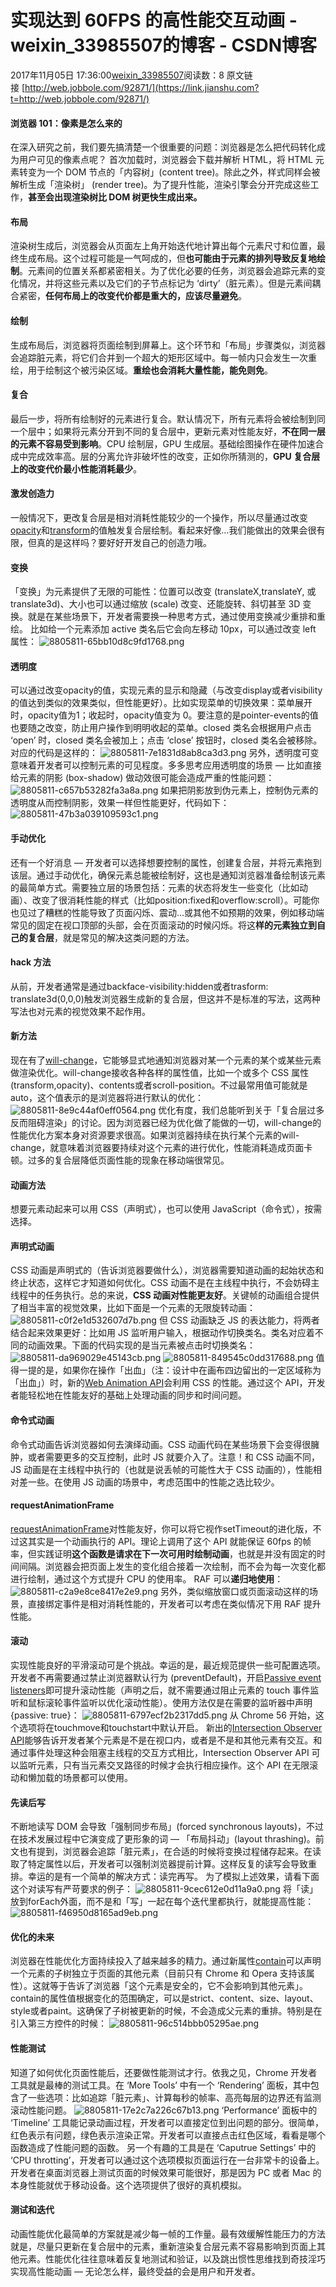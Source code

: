 # 实现达到 60FPS 的高性能交互动画 - weixin_33985507的博客 - CSDN博客
2017年11月05日 17:36:00[weixin_33985507](https://me.csdn.net/weixin_33985507)阅读数：8
原文链接 [http://web.jobbole.com/92871/](https://link.jianshu.com?t=http://web.jobbole.com/92871/)
#### 浏览器 101：像素是怎么来的
在深入研究之前，我们要先搞清楚一个很重要的问题：浏览器是怎么把代码转化成为用户可见的像素点呢？
首次加载时，浏览器会下载并解析 HTML，将 HTML 元素转变为一个 DOM 节点的「内容树」(content tree)。除此之外，样式同样会被解析生成「渲染树」 (render tree)。为了提升性能，渲染引擎会分开完成这些工作，**甚至会出现渲染树比 DOM 树更快生成出来。**
#### 布局
渲染树生成后，浏览器会从页面左上角开始迭代地计算出每个元素尺寸和位置，最终生成布局。这个过程可能是一气呵成的，但**也可能由于元素的排列导致反复地绘制**。元素间的位置关系都紧密相关。为了优化必要的任务，浏览器会追踪元素的变化情况，并将这些元素以及它们的子节点标记为 ‘dirty’（脏元素）。但是元素间耦合紧密，**任何布局上的改变代价都是重大的，应该尽量避免**。
#### **绘制**
生成布局后，浏览器将页面绘制到屏幕上。这个环节和「布局」步骤类似，浏览器会追踪脏元素，将它们合并到一个超大的矩形区域中。每一帧内只会发生一次重绘，用于绘制这个被污染区域。**重绘也会消耗大量性能，能免则免**。
#### 复合
最后一步，将所有绘制好的元素进行复合。默认情况下，所有元素将会被绘制到同一个层中；如果将元素分开到不同的复合层中，更新元素对性能友好，**不在同一层的元素不容易受到影响**。CPU 绘制层，GPU 生成层。基础绘图操作在硬件加速合成中完成效率高。层的分离允许非破坏性的改变，正如你所猜测的，**GPU 复合层上的改变代价最小性能消耗最少**。
#### 激发创造力
一般情况下，更改复合层是相对消耗性能较少的一个操作，所以尽量通过改变[opacity](https://link.jianshu.com?t=https://developer.mozilla.org/en-US/docs/Web/CSS/opacity)和[transform](https://link.jianshu.com?t=https://developer.mozilla.org/en-US/docs/Web/CSS/transform)的值触发复合层绘制。看起来好像…我们能做出的效果会很有限，但真的是这样吗？要好好开发自己的创造力哦。
#### 变换
「变换」为元素提供了无限的可能性：位置可以改变 (translateX,translateY, 或translate3d)、大小也可以通过缩放 (scale) 改变、还能旋转、斜切甚至 3D 变换。就是在某些场景下，开发者需要换一种思考方式，通过使用变换减少重排和重绘。 比如给一个元素添加 active 类名后它会向左移动 10px，可以通过改变 left 属性：
![8805811-65bb10d8c9fd1768.png](https://upload-images.jianshu.io/upload_images/8805811-65bb10d8c9fd1768.png)
#### 透明度
可以通过改变opacity的值，实现元素的显示和隐藏（与改变display或者visibility的值达到类似的效果类似，但性能更好）。比如实现菜单的切换效果：菜单展开时，opacity值为1；收起时，opacity值变为 0。要注意的是pointer-events的值也要随之改变，防止用户操作到明明收起的菜单。closed 类名会根据用户点击 ‘open’ 时，closed 类名会被加上；点击 ‘close’ 按钮时，closed 类名会被移除。对应的代码是这样的：
![8805811-7e1831d8ab8ca3d3.png](https://upload-images.jianshu.io/upload_images/8805811-7e1831d8ab8ca3d3.png)
另外，透明度可变意味着开发者可以控制元素的可见程度。多多思考应用透明度的场景 — 比如直接给元素的阴影 (box-shadow) 做动效很可能会造成严重的性能问题：
![8805811-c657b53282fa3a8a.png](https://upload-images.jianshu.io/upload_images/8805811-c657b53282fa3a8a.png)
如果把阴影放到伪元素上，控制伪元素的透明度从而控制阴影，效果一样但性能更好，代码如下：
![8805811-47b3a039109593c1.png](https://upload-images.jianshu.io/upload_images/8805811-47b3a039109593c1.png)
#### 手动优化
还有一个好消息 — 开发者可以选择想要控制的属性，创建复合层，并将元素拖到该层。通过手动优化，确保元素总能被绘制好，这也是通知浏览器准备绘制该元素的最简单方式。需要独立层的场景包括：元素的状态将发生一些变化（比如动画）、改变了很消耗性能的样式（比如position:fixed和overflow:scroll）。可能你也见过了糟糕的性能导致了页面闪烁、震动…或其他不如预期的效果，例如移动端常见的固定在视口顶部的头部，会在页面滚动的时候闪烁。将这**样的元素独立到自己的复合层**，就是常见的解决这类问题的方法。
#### hack 方法
从前，开发者通常是通过backface-visibility:hidden或者trasform: translate3d(0,0,0)触发浏览器生成新的复合层，但这并不是标准的写法，这两种写法也对元素的视觉效果不起作用。
#### 新方法
现在有了[will-change](https://link.jianshu.com?t=https://developer.mozilla.org/en-US/docs/Web/CSS/will-change)，它能够显式地通知浏览器对某一个元素的某个或某些元素做渲染优化。will-change接收各种各样的属性值，比如一个或多个 CSS 属性 (transform,opacity)、contents或者scroll-position。不过最常用值可能就是auto，这个值表示的是浏览器将进行默认的优化：
![8805811-8e9c44af0eff0564.png](https://upload-images.jianshu.io/upload_images/8805811-8e9c44af0eff0564.png)
优化有度，我们总能听到关于「复合层过多反而阻碍渲染」的讨论。因为浏览器已经为优化做了能做的一切，will-change的性能优化方案本身对资源要求很高。如果浏览器持续在执行某个元素的will-change，就意味着浏览器要持续对这个元素的进行优化，性能消耗造成页面卡顿。过多的复合层降低页面性能的现象在移动端很常见。
#### **动画方法**
想要元素动起来可以用 CSS（声明式），也可以使用 JavaScript（命令式），按需选择。
#### 声明式动画
CSS 动画是声明式的（告诉浏览器要做什么），浏览器需要知道动画的起始状态和终止状态，这样它才知道如何优化。CSS 动画不是在主线程中执行，不会妨碍主线程中的任务执行。总的来说，**CSS 动画对性能更友好**。关键帧的动画组合提供了相当丰富的视觉效果，比如下面是一个元素的无限旋转动画：
![8805811-c0f2e1d532607d7b.png](https://upload-images.jianshu.io/upload_images/8805811-c0f2e1d532607d7b.png)
但 CSS 动画缺乏 JS 的表达能力，将两者结合起来效果更好：比如用 JS 监听用户输入，根据动作切换类名。类名对应着不同的动画效果。下面的代码实现的是当元素被点击时切换类名：
![8805811-da969029e45143cb.png](https://upload-images.jianshu.io/upload_images/8805811-da969029e45143cb.png)
![8805811-849545c0dd317688.png](https://upload-images.jianshu.io/upload_images/8805811-849545c0dd317688.png)
值得一提的是，如果你在操作「出血」（注：设计中在画布四边留出的一定区域称为「出血」）时，新的[Web Animation API](https://link.jianshu.com?t=https://www.w3.org/TR/web-animations-1/)会利用 CSS 的性能。通过这个 API，开发者能轻松地在性能友好的基础上处理动画的同步和时间问题。
#### 命令式动画
命令式动画告诉浏览器如何去演绎动画。CSS 动画代码在某些场景下会变得很臃肿，或者需要更多的交互控制，此时 JS 就要介入了。注意！和 CSS 动画不同，JS 动画是在主线程中执行的（也就是说丢帧的可能性大于 CSS 动画的），性能相对差一些。在使用 JS 动画的场景中，考虑范围中的性能之选比较少。
#### requestAnimationFrame
[requestAnimationFrame](https://link.jianshu.com?t=https://developer.mozilla.org/en-US/docs/Web/API/window/requestAnimationFrame)对性能友好，你可以将它视作setTimeout的进化版，不过这其实是一个动画执行的 API。理论上调用了这个 API 就能保证 60fps 的帧率，但实践证明**这个函数是请求在下一次可用时绘制动画**，也就是并没有固定的时间间隔。浏览器会把页面上发生的变化组合接着一次绘制，而不会为每一次变化都进行绘制，通过这个方式提升 CPU 的使用率。 RAF 可以**递归地使用**：
![8805811-c2a9e8ce8417e2e9.png](https://upload-images.jianshu.io/upload_images/8805811-c2a9e8ce8417e2e9.png)
另外，类似缩放窗口或页面滚动这样的场景，直接绑定事件是相对消耗性能的，开发者可以考虑在类似情况下用 RAF 提升性能。
#### 滚动
实现性能良好的平滑滚动可是个挑战。幸运的是，最近规范提供一些可配置选项。开发者不再需要通过禁止浏览器默认行为 (preventDefault)，开启[Passive event listeners](https://link.jianshu.com?t=https://developer.mozilla.org/en-US/docs/Web/API/EventTarget/addEventListener#Improving_scrolling_performance_with_passive_listeners)即可提升滚动性能（声明之后，就不需要通过阻止元素的 touch 事件监听和鼠标滚轮事件监听以优化滚动性能）。使用方法仅是在需要的监听器中声明{passive: true}：
![8805811-6797ecf2b2317dd5.png](https://upload-images.jianshu.io/upload_images/8805811-6797ecf2b2317dd5.png)
从 Chrome 56 开始，这个选项将在touchmove和touchstart中默认开启。
新出的[Intersection Observer API](https://link.jianshu.com?t=https://developer.mozilla.org/en-US/docs/Web/API/Intersection_Observer_API)能够告诉开发者某个元素是不是在视口内，或者是不是和其他元素有交互。和通过事件处理这种会阻塞主线程的交互方式相比，Intersection Observer API 可以监听元素，只有当元素交叉路径的时候才会执行相应操作。这个 API 在无限滚动和懒加载的场景都可以使用。
#### 先读后写
不断地读写 DOM 会导致「强制同步布局」(forced synchronous layouts)，不过在技术发展过程中它演变成了更形象的词 — 「布局抖动」(layout thrashing)。前文也有提到，浏览器会追踪「脏元素」，在合适的时候将变换过程储存起来。在读取了特定属性以后，开发者可以强制浏览器提前计算。这样反复的读写会导致重排。幸运的是有一个简单的解决方式：读完再写。
为了模拟上述效果，请看下面这个对读写有严苛要求的例子：
![8805811-9cec612e0d11a9a0.png](https://upload-images.jianshu.io/upload_images/8805811-9cec612e0d11a9a0.png)
将「读」放到forEach外面，而不是和「写」一起在每个迭代里都执行，就能提高性能：
![8805811-f46950d8165ad9eb.png](https://upload-images.jianshu.io/upload_images/8805811-f46950d8165ad9eb.png)
#### **优化的未来**
浏览器在性能优化方面持续投入了越来越多的精力。通过新属性[contain](https://link.jianshu.com?t=https://developer.mozilla.org/en-US/docs/Web/CSS/contain)可以声明一个元素的子树独立于页面的其他元素（目前只有 Chrome 和 Opera 支持该属性）。这就等于告诉了浏览器「这个元素是安全的，它不会影响到其他元素」。contain的属性值根据变化的范围确定，可以是strict、content、size、layout、style或者paint。这确保了子树被更新的时候，不会造成父元素的重排。特别是在引入第三方控件的时候：
![8805811-96c514bbb05295ae.png](https://upload-images.jianshu.io/upload_images/8805811-96c514bbb05295ae.png)
#### 性能测试
知道了如何优化页面性能后，还要做性能测试才行。依我之见，Chrome 开发者工具就是最棒的测试工具。在 ‘More Tools’ 中有一个 ‘Rendering’ 面板，其中包含了一些选项：比如追踪「脏元素」、计算每秒的帧率、高亮每层的边界还有监测滚动性能问题。
![8805811-17e2c7a226c67b13.png](https://upload-images.jianshu.io/upload_images/8805811-17e2c7a226c67b13.png)
‘Performance’ 面板中的 ‘Timeline’ 工具能记录动画过程，开发者可以直接定位到出问题的部分。很简单，红色表示有问题，绿色表示渲染正常。开发者可以直接点击红色区域，看看是哪个函数造成了性能问题的函数。
另一个有趣的工具是在 ‘Caputrue Settings’ 中的 ‘CPU throtting’，开发者可以通过这个选项模拟页面运行在一台非常卡的设备上。开发者在桌面浏览器上测试页面的时候效果可能很好，那是因为 PC 或者 Mac 的本身性能就优于移动设备。这个选项提供了很好的真机模拟。
#### 测试和迭代
动画性能优化最简单的方案就是减少每一帧的工作量。最有效缓解性能压力的方法就是，尽量只更新在复合层中的元素，重新渲染复合层元素不容易影响到页面上其他元素。性能优化往往意味着反复地测试和验证，以及跳出惯性思维找到奇技淫巧实现高性能动画 — 无论怎么样，最终受益的会是用户和开发者。
